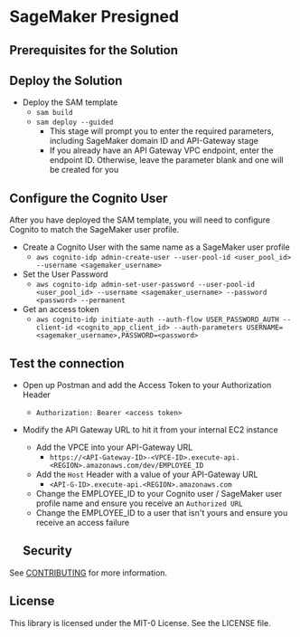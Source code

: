 # SageMaker Presigned

## Prerequisites for the Solution

## Deploy the Solution
* Deploy the SAM template
  * `sam build`
  * `sam deploy --guided`
    * This stage will prompt you to enter the required parameters, including SageMaker domain ID and API-Gateway stage
    * If you already have an API Gateway VPC endpoint, enter the endpoint ID.  Otherwise, leave the parameter blank and one will be created for you

## Configure the Cognito User
After you have deployed the SAM template, you will need to configure Cognito to match the SageMaker user profile.
* Create a Cognito User with the same name as a SageMaker user profile
  * `aws cognito-idp admin-create-user --user-pool-id <user_pool_id> --username <sagemaker_username>`
* Set the User Password
  * `aws cognito-idp admin-set-user-password --user-pool-id <user_pool_id> --username <sagemaker_username> --password <password> --permanent`
* Get an access token
  * `aws cognito-idp initiate-auth --auth-flow USER_PASSWORD_AUTH --client-id <cognito_app_client_id> --auth-parameters USERNAME=<sagemaker_username>,PASSWORD=<password>`

## Test the connection
* Open up Postman and add the Access Token to your Authorization Header
  * `Authorization: Bearer <access token>`
* Modify the API Gateway URL to hit it from your internal EC2 instance
  * Add the VPCE into your API-Gateway URL
    * `https://<API-Gateway-ID>-<VPCE-ID>.execute-api.<REGION>.amazonaws.com/dev/EMPLOYEE_ID`
  * Add the `Host` Header with a value of your API-Gateway URL 
    * `<API-G-ID>.execute-api.<REGION>.amazonaws.com`
  * Change the EMPLOYEE_ID to your Cognito user / SageMaker user profile name and ensure you receive an `Authorized URL`
  *   Change the EMPLOYEE_ID to a user that isn't yours and ensure you receive an access failure

  ## Security

See [CONTRIBUTING](CONTRIBUTING.md#security-issue-notifications) for more information.

## License

This library is licensed under the MIT-0 License. See the LICENSE file.
